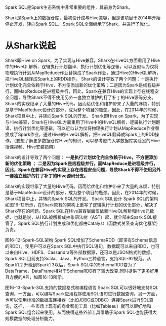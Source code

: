 Spark SQL是Spark生态系统中非常重要的组件，其前身为Shark。

Shark是Spark上的数据仓库，最初设计成与Hive兼容，但是该项目于2014年开始停止开发，转向Spark SQL。
Spark SQL全面继承了Shark，并进行了优化。
# 从Shark说起
Shark即Hive on Spark，为了实现与Hive兼容，Shark在HiveQL方面重用了Hive中的HiveQL解析、逻辑执行计划翻译、执行计划优化等逻辑，可以近似认为仅将物理执行计划从MapReduce作业替换成了Spark作业，通过Hive的HiveQL解析，把HiveQL翻译成Spark上的RDD操作。
Shark的设计导致了两个问题：一是执行计划优化完全依赖于Hive，不方便添加新的优化策略；二是因为Spark是线程级并行，而MapReduce是进程级并行，因此，Spark在兼容Hive的实现上存在线程安全问题，导致Shark不得不使用另外一套独立维护的打了补丁的Hive源码分支。
Shark的实现继承了大量的Hive代码，因而给优化和维护带来了大量的麻烦，特别是基于MapReduce设计的部分，成为整个项目的瓶颈。因此，在2014年的时候，Shark项目中止，并转向Spark SQL的开发。
Shark即Hive on Spark，为了实现与Hive兼容，Shark在HiveQL方面重用了Hive中的HiveQL解析、逻辑执行计划翻译、执行计划优化等逻辑，可以近似认为仅将物理执行计划从MapReduce作业替换成了Spark作业，通过Hive的HiveQL解析，把HiveQL翻译成Spark上的RDD操作。（要想了解更多数据仓库Hive的知识，可以参考厦门大学数据库实验室的Hive授课视频、Hive安装指南）

Shark的设计导致了两个问题：
__一是执行计划优化完全依赖于Hive，不方便添加新的优化策略__ ；
__二是因为Spark是线程级并行，而MapReduce是进程级并行，因此，Spark在兼容Hive的实现上存在线程安全问题，导致Shark不得不使用另外一套独立维护的打了补丁的Hive源码分支。__ 

Shark的实现继承了大量的Hive代码，因而给优化和维护带来了大量的麻烦，特别是基于MapReduce设计的部分，成为整个项目的瓶颈。因此，在2014年的时候，Shark项目中止，并转向Spark SQL的开发。
Spark SQL设计
Spark SQL的架构如图16-12所示，在Shark原有的架构上重写了逻辑执行计划的优化部分，解决了Shark存在的问题。Spark SQL在Hive兼容层面仅依赖HiveQL解析和Hive元数据，也就是说，从HQL被解析成抽象语法树（AST）起，就全部由Spark SQL接管了。Spark SQL执行计划生成和优化都由Catalyst（函数式关系查询优化框架）负责。

图16-12-Spark-SQL架构
Spark SQL增加了SchemaRDD（即带有Schema信息的RDD），使用户可以在Spark SQL中执行SQL语句，数据既可以来自RDD，也可以来自Hive、HDFS、Cassandra等外部数据源，还可以是JSON格式的数据。Spark SQL目前支持Scala、Java、Python三种语言，支持SQL-92规范。从Spark1.2 升级到Spark1.3以后，Spark SQL中的SchemaRDD变为了DataFrame，DataFrame相对于SchemaRDD有了较大改变,同时提供了更多好用且方便的API，如图16-13所示。


图16-13-Spark-SQL支持的数据格式和编程语言
Spark SQL可以很好地支持SQL查询，一方面，可以编写Spark应用程序使用SQL语句进行数据查询，另一方面，也可以使用标准的数据库连接器（比如JDBC或ODBC）连接Spark进行SQL查询，这样，一些市场上现有的商业智能工具（比如Tableau）就可以很好地和Spark SQL组合起来使用，从而使得这些外部工具借助于Spark SQL也能获得大规模数据的处理分析能力。
